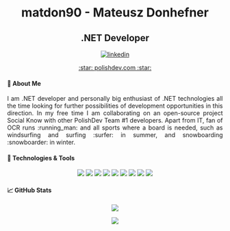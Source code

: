 <h1 align="center">matdon90 - Mateusz Donhefner</h1>
<h2 align="center">.NET Developer</h2>
<p align="center">
  <a href="https://www.linkedin.com/in/mateusz-donhefner/"><img src="https://cdn1.iconfinder.com/data/icons/social-80/32/Social_social_linkedin_linked_in-32.png" alt="linkedin"></a>
</p>

<p align="center">
  <a href="https://www.polishdev.com/">:star: polishdev.com :star:</a>
</p>

#### :wave: About Me
<p align="justify">
I am .NET developer and personally big enthusiast of .NET technologies all the time looking for further possibilities of development opportunities in this direction. In my free time I am collaborating on an open-source project Social Know with other PolishDev Team #1 developers.
Apart from IT, fan of OCR runs :running_man: and all sports where a board is needed, such as windsurfing and surfing :surfer: in summer, and snowboarding :snowboarder: in winter.
</p>

#### 🔧 Technologies & Tools
<p align="center"
  <img src="https://img.shields.io/badge/OS-Windows-informational?style=flat&logo=windows&logoColor=white&color=C0C0C0">
  <img src="https://img.shields.io/badge/Editor-Visual_Studio_2019-informational?style=flat&logo=visual-studio&logoColor=white&color=C0C0C0">
  <img src="https://img.shields.io/badge/Code-C_Sharp-informational?style=flat&logo=c-sharp&logoColor=white&color=C0C0C0">
  <img src="https://img.shields.io/badge/Code-.NET_Core-informational?style=flat&logo=.net&logoColor=white&color=C0C0C0">
  <img src="https://img.shields.io/badge/Code-JavaScript-informational?style=flat&logo=javascript&logoColor=white&color=C0C0C0">
  <img src="https://img.shields.io/badge/Code-HTML-informational?style=flat&logo=html5&logoColor=white&color=C0C0C0">
  <img src="https://img.shields.io/badge/Code-CSS-informational?style=flat&logo=css3&logoColor=white&color=C0C0C0">
  <img src="https://img.shields.io/badge/Cloud-Azure-informational?style=flat&logo=microsoft-azure&logoColor=white&color=C0C0C0">
  <img src="https://img.shields.io/badge/Tools-PostgreSQL-informational?style=flat&logo=postgresql&logoColor=white&color=C0C0C0">
  <img src="https://img.shields.io/badge/Tools-MSSQL-informational?style=flat&logo=microsoft-sql-server&logoColor=white&color=C0C0C0">
</p>

#### &#x1f4c8; GitHub Stats
<p align="center">
  <a href="https://github.com/anuraghazra/github-readme-stats"><img src="https://github-readme-stats.vercel.app/api?username=matdon90&theme=graywhite&show_icons=true&hide=stars&count_private=true"></a>
</p>

<p align="center">
  <a href="https://github.com/anuraghazra/github-readme-stats"><img src="https://github-readme-stats.vercel.app/api/top-langs/?username=matdon90&theme=graywhite"></a>
</p>

